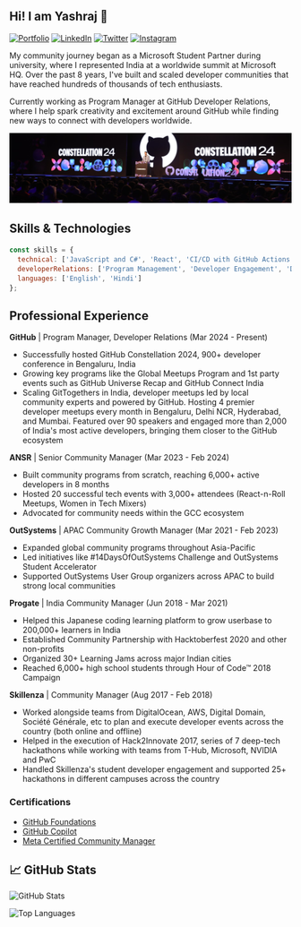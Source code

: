 ## Hi! I am Yashraj 👋

<div align="left">
  
[![Portfolio](https://img.shields.io/badge/🌐_Visit_Portfolio-Live-brightgreen?style=for-the-badge)](https://yashrajnayak.dev)
[![LinkedIn](https://img.shields.io/badge/LinkedIn-Profile-0077B5?style=for-the-badge&logo=linkedin)](https://www.linkedin.com/in/yashrajnayak/)
[![Twitter](https://img.shields.io/badge/Twitter-Profile-1DA1F2?style=for-the-badge&logo=twitter)](https://x.com/yashrajnayak)
[![Instagram](https://img.shields.io/badge/Instagram-Profile-E4405F?style=for-the-badge&logo=instagram)](https://instagram.com/yashrajnayak.dev)

</div>

My community journey began as a Microsoft Student Partner during university, where I represented India at a worldwide summit at Microsoft HQ. Over the past 8 years, I've built and scaled developer communities that have reached hundreds of thousands of tech enthusiasts.

Currently working as Program Manager at GitHub Developer Relations, where I help spark creativity and excitement around GitHub while finding new ways to connect with developers worldwide.

![image](images/linkedin-cover.jpeg)

## Skills & Technologies

```javascript
const skills = {
  technical: ['JavaScript and C#', 'React', 'CI/CD with GitHub Actions', 'Microsoft Azure', 'Technical Presentations'],
  developerRelations: ['Program Management', 'Developer Engagement', 'Developer Advocacy', 'User Research and Feedback', 'Community Building'],
  languages: ['English', 'Hindi']
};
```

## Professional Experience

**GitHub** | Program Manager, Developer Relations (Mar 2024 - Present)
- Successfully hosted GitHub Constellation 2024, 900+ developer conference in Bengaluru, India
- Growing key programs like the Global Meetups Program and 1st party events such as GitHub Universe Recap and GitHub Connect India
- Scaling GitTogethers in India, developer meetups led by local community experts and powered by GitHub. Hosting 4 premier developer meetups every month in Bengaluru, Delhi NCR, Hyderabad, and Mumbai. Featured over 90 speakers and engaged more than 2,000 of India's most active developers, bringing them closer to the GitHub ecosystem

**ANSR** | Senior Community Manager (Mar 2023 - Feb 2024)
- Built community programs from scratch, reaching 6,000+ active developers in 8 months
- Hosted 20 successful tech events with 3,000+ attendees (React-n-Roll Meetups, Women in Tech Mixers)
- Advocated for community needs within the GCC ecosystem

**OutSystems** | APAC Community Growth Manager (Mar 2021 - Feb 2023)
- Expanded global community programs throughout Asia-Pacific
- Led initiatives like #14DaysOfOutSystems Challenge and OutSystems Student Accelerator
- Supported OutSystems User Group organizers across APAC to build strong local communities

**Progate** | India Community Manager (Jun 2018 - Mar 2021)
- Helped this Japanese coding learning platform to grow userbase to 200,000+ learners in India
- Established Community Partnership with Hacktoberfest 2020 and other non-profits
- Organized 30+ Learning Jams across major Indian cities
- Reached 6,000+ high school students through Hour of Code™ 2018 Campaign

**Skillenza** | Community Manager (Aug 2017 - Feb 2018)
- Worked alongside teams from DigitalOcean, AWS, Digital Domain, Société Générale, etc to plan and execute developer events across the country (both online and offline)
- Helped in the execution of Hack2Innovate 2017, series of 7 deep-tech hackathons while working with teams from T-Hub, Microsoft, NVIDIA and PwC
- Handled Skillenza's student developer engagement and supported 25+ hackathons in different campuses across the country


### Certifications
- [GitHub Foundations](https://www.credly.com/badges/7754da79-07d9-4abe-9f9e-e0c9a84a34b4/)
- [GitHub Copilot](https://www.credly.com/badges/370d77b0-13a0-45a7-92ae-3326f64786be/)
- [Meta Certified Community Manager](https://www.credly.com/badges/9f1fd9c1-3469-47d0-ad43-2647f638d622/)

## 📈 GitHub Stats

<div align="left">

![GitHub Stats](https://github-readme-stats.vercel.app/api?username=yashrajnayak&theme=dark&hide_border=true&include_all_commits=true&count_private=true)

![Top Languages](https://github-readme-stats.vercel.app/api/top-langs/?username=yashrajnayak&theme=dark&hide_border=true&include_all_commits=true&count_private=true&layout=compact)

</div>
